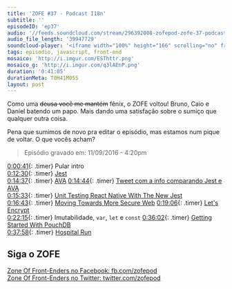 ```yaml
---
title: 'ZOFE #37 - Podcast I18n'
subtitle: ''
episodeID: 'ep37'
audio: '//feeds.soundcloud.com/stream/296392008-zofepod-zofe-37-podcast-i18n.'
audio_file_length: '39947729'
soundcloud-player: '<iframe width="100%" height="166" scrolling="no" frameborder="no" src="https://w.soundcloud.com/player/?url=https%3A//api.soundcloud.com/tracks/296392008&amp;color=ff5500&amp;auto_play=false&amp;hide_related=false&amp;show_comments=true&amp;show_user=true&amp;show_reposts=false"></iframe>'
tags: episodio, javascript, front-end
mosaico: 'http://i.imgur.com/ESThttr.png'
mosaico_g: 'http://i.imgur.com/q3lAEnP.png'
duration: '0:41:05'
durationMeta: T0H41M05S
layout: post
---
```


Como uma <del>deusa você me mantém</del> fênix, o ZOFE voltou! Bruno, Caio e Daniel batendo um papo. Mais dando uma satisfação sobre o sumiço que qualquer outra coisa.

<!-- excerpt -->

Pena que sumimos de novo pra editar o episódio, mas estamos num pique de voltar. O que vocês acham?

> Episódio gravado em: 11/09/2016 - 4:20pm

[0:00:41](#t=0:00:41){: .timer} Pular intro<br>
[0:12:30](#t=0:12:30){: .timer} [Jest](http://facebook.github.io/jest/)<br>
[0:14:37](#t=0:14:37){: .timer} [AVA](https://github.com/avajs/ava)
[0:14:44](#t=0:14:44){: .timer} [Tweet com a info comparando Jest e AVA](https://twitter.com/MoOx/status/774226671469727744)<br>
[0:15:33](#t=0:15:33){: .timer} [Unit Testing React Native With The New Jest](https://blog.callstack.io/unit-testing-react-native-with-the-new-jest-i-snapshots-come-into-play-68ba19b1b9fe)<br>
[0:16:43](#t=0:16:43){: .timer} [Moving Towards More Secure Web](https://security.googleblog.com/2016/09/moving-towards-more-secure-web.html)
[0:19:06](#t=0:19:06){: .timer} [Let's Encrypt](https://letsencrypt.org/)<br>
[0:22:15](#t=0:22:15){: .timer} Imutabilidade, `var`, `let` e `const`
[0:36:02](#t=0:36:02){: .timer} [Getting Started With PouchDB](https://www.sitepoint.com/getting-started-with-pouchdb/)<br>
[0:37:58](#t=0:37:58){: .timer} [Hospital Run](http://hospitalrun.io/)<br>


## Siga o ZOFE

[Zone Of Front-Enders no Facebook: fb.com/zofepod](http://fb.com/zofepod/ "ZOFE no Facebook: fb.com/zofepod")<br>
[Zone Of Front-Enders no Twitter: twitter.com/zofepod](http://twitter.com/zofepod/ "ZOFE no Twitter")<br>
